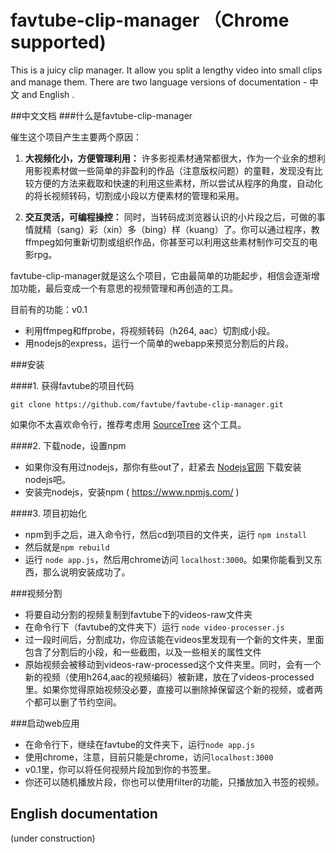 
# favtube-clip-manager （Chrome supported)

This is a juicy clip manager. It allow you split a lengthy video into small clips and manage them.
There are two language versions of documentation - 中文 and English .


##中文文档
###什么是favtube-clip-manager

催生这个项目产生主要两个原因：

1. **大视频化小，方便管理利用：** 许多影视素材通常都很大，作为一个业余的想利用影视素材做一些简单的非盈利的作品（注意版权问题）的童鞋，发现没有比较方便的方法来截取和快速的利用这些素材，所以尝试从程序的角度，自动化的将长视频转码，切割成小段以方便素材的管理和采用。

2. **交互灵活，可编程操控：** 同时，当转码成浏览器认识的小片段之后，可做的事情就精（sang）彩（xin）多（bing）样（kuang）了。你可以通过程序，教ffmpeg如何重新切割或组织作品，你甚至可以利用这些素材制作可交互的电影rpg。

favtube-clip-manager就是这么个项目，它由最简单的功能起步，相信会逐渐增加功能，最后变成一个有意思的视频管理和再创造的工具。

目前有的功能：v0.1

* 利用ffmpeg和ffprobe，将视频转码（h264, aac）切割成小段。
* 用nodejs的express，运行一个简单的webapp来预览分割后的片段。

###安装

####1. 获得favtube的项目代码

` git clone https://github.com/favtube/favtube-clip-manager.git `

如果你不太喜欢命令行，推荐考虑用 [SourceTree](http://www.sourcetreeapp.com/) 这个工具。

####2. 下载node，设置npm

* 如果你没有用过nodejs，那你有些out了，赶紧去 [Nodejs官网](http://nodejs.org/) 下载安装nodejs吧。
* 安装完nodejs，安装npm ( https://www.npmjs.com/ )

####3. 项目初始化
* npm到手之后，进入命令行，然后cd到项目的文件夹，运行 `npm install`
* 然后就是`npm rebuild`
* 运行 `node app.js`，然后用chrome访问 `localhost:3000`。如果你能看到又东西，那么说明安装成功了。

###视频分割
* 将要自动分割的视频复制到favtube下的videos-raw文件夹
* 在命令行下（favtube的文件夹下）运行 `node video-processer.js`
* 过一段时间后，分割成功，你应该能在videos里发现有一个新的文件夹，里面包含了分割后的小段，和一些截图，以及一些相关的属性文件
* 原始视频会被移动到videos-raw-processed这个文件夹里。同时，会有一个新的视频（使用h264,aac的视频编码）被新建，放在了videos-processed里。如果你觉得原始视频没必要，直接可以删除掉保留这个新的视频，或者两个都可以删了节约空间。

###启动web应用
* 在命令行下，继续在favtube的文件夹下，运行`node app.js`
* 使用chrome，注意，目前只能是chrome，访问`localhost:3000`
* v0.1里，你可以将任何视频片段加到你的书签里。
* 你还可以随机播放片段，你也可以使用filter的功能，只播放加入书签的视频。



## English documentation

(under construction)
